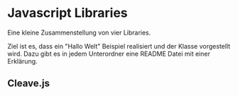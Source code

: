 # Javascript Libraries
Eine kleine Zusammenstellung von vier Libraries.

Ziel ist es, dass ein "Hallo Welt" Beispiel realisiert und der Klasse vorgestellt wird. Dazu gibt es in jedem Unterordner eine README Datei mit einer Erklärung.

## Cleave.js
